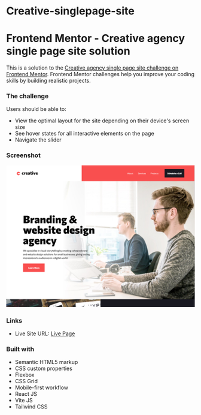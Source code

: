 # Creative-singlepage-site
# Frontend Mentor - Creative agency single page site solution

This is a solution to the [Creative agency single page site challenge on Frontend Mentor](https://www.frontendmentor.io/challenges/creative-agency-singlepage-site-Pq6V3I2RM). Frontend Mentor challenges help you improve your coding skills by building realistic projects. 


### The challenge

Users should be able to:

- View the optimal layout for the site depending on their device's screen size
- See hover states for all interactive elements on the page
- Navigate the slider

### Screenshot

![](./Screenshot.png)

### Links

- Live Site URL: [Live Page](https://thignvs.github.io/Creative-singlepage-site/)


### Built with

- Semantic HTML5 markup
- CSS custom properties
- Flexbox
- CSS Grid
- Mobile-first workflow
- React JS
- Vite JS
- Tailwind CSS